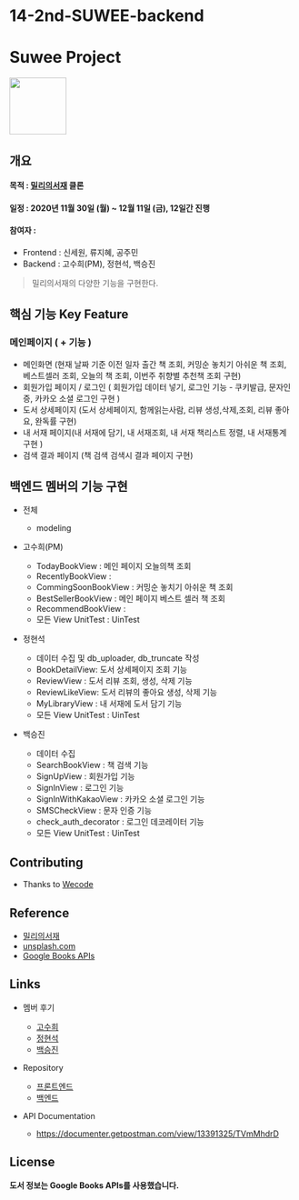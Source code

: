 # 14-2nd-SUWEE-backend
# Suwee Project

<img src="https://trello-attachments.s3.amazonaws.com/5fc465951dfcce1dc3a95814/5fc48e535151e366256bb3ef/14fd0811cb2d556ca69cc0bc8aafded7/logo_black.png" height="100"/>

## 개요

#### 목적 : [밀리의서재](https://www.millie.co.kr//) 클론

#### 일정 : 2020년 11월 30일 (월) ~ 12월 11일 (금), 12일간 진행

#### 참여자 :

- Frontend : 신세원, 류지혜, 공주민
- Backend : 고수희(PM), 정현석, 백승진

> 밀리의서재의 다양한 기능을 구현한다.

## 핵심 기능 Key Feature

### 메인페이지 ( + 기능 )
- 메인화면 (현재 날짜 기준 이전 일자 출간 책 조회, 커밍순 놓치기 아쉬운 책 조회,
					베스트셀러 조회, 오늘의 책 조회, 이번주 취향별 추천책 조회 구현)
- 회원가입 페이지 / 로그인 ( 회원가입 데이터 넣기, 로그인 기능 - 쿠키발급, 문자인증, 
              					카카오 소셜 로그인 구현  )
- 도서 상세페이지 (도서 상세페이지, 함께읽는사람, 리뷰 생성,삭제,조회, 리뷰 좋아요, 완독률 구현)
- 내 서재 페이지(내 서재에 담기, 내 서재조회, 내 서재 책리스트 정렬, 내 서재통계 구현 )
- 검색 결과 페이지 (책 검색 검색시 결과 페이지 구현)



## 백엔드 멤버의 기능 구현

- 전체
    - modeling

- 고수희(PM)
    - TodayBookView : 메인 페이지 오늘의책 조회
    - RecentlyBookView : 
    - CommingSoonBookView : 커밍순 놓치기 아쉬운 책 조회
    - BestSellerBookView : 메인 페이지 베스트 셀러 책 조회
    - RecommendBookView : 
    - 모든 View UnitTest : UinTest 
    
- 정현석
    - 데이터 수집 및 db_uploader, db_truncate 작성
    - BookDetailView: 도서 상세페이지 조회 기능
    - ReviewView : 도서 리뷰 조회, 생성, 삭제 기능
    - ReviewLikeView: 도서 리뷰의 좋아요 생성, 삭제 기능
    - MyLibraryView : 내 서재에 도서 담기 기능 
    - 모든 View UnitTest : UinTest
    
- 백승진
    - 데이터 수집
    - SearchBookView : 책 검색 기능
    - SignUpView : 회원가입 기능
    - SignInView : 로그인 기능
    - SignInWithKakaoView : 카카오 소셜 로그인 기능
    - SMSCheckView : 문자 인증 기능
    - check_auth_decorator : 로그인 데코레이터 기능
    - 모든 View UnitTest : UinTest

## Contributing

- Thanks to [Wecode](https://wecode.co.kr/)

## Reference

- [밀리의서재](https://www.millie.co.kr/)
- [unsplash.com](https://unsplash.com/)
- [Google Books APIs](https://developers.google.com/books)

## Links

- 멤버 후기
  - [고수희]()
  - [정현석](https://velog.io/@cs982607/2%EC%B0%A8-%ED%94%84%EB%A1%9C%EC%A0%9D%ED%8A%B8-%ED%9B%84%EA%B8%B0)
  - [백승진]()

- Repository
  - [프론트엔드](https://github.com/wecode-bootcamp-korea/14-2nd-SUWEE-frontend)
  - [백엔드](https://github.com/wecode-bootcamp-korea/14-2nd-SUWEE-backend)
  
- API Documentation
  - https://documenter.getpostman.com/view/13391325/TVmMhdrD
 

## License

**도서 정보는 Google Books APIs를 사용했습니다.**
